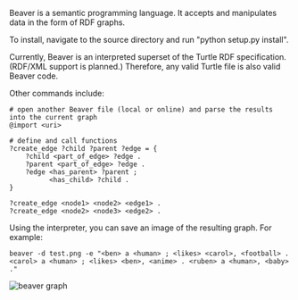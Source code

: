 Beaver is a semantic programming language. It accepts and manipulates data in the form of RDF graphs.

To install, navigate to the source directory and run "python setup.py install".

Currently, Beaver is an interpreted superset of the Turtle RDF specification. (RDF/XML support is planned.)
Therefore, any valid Turtle file is also valid Beaver code.

Other commands include:

    # open another Beaver file (local or online) and parse the results into the current graph
    @import <uri>
    
    # define and call functions
    ?create_edge ?child ?parent ?edge = {
        ?child <part_of_edge> ?edge .
        ?parent <part_of_edge> ?edge .
        ?edge <has_parent> ?parent ;
              <has_child> ?child .
    }
    
    ?create_edge <node1> <node2> <edge1> .
    ?create_edge <node2> <node3> <edge2> .


Using the interpreter, you can save an image of the resulting graph. For example:

    beaver -d test.png -e "<ben> a <human> ; <likes> <carol>, <football> . <carol> a <human> ; <likes> <ben>, <anime> . <ruben> a <human>, <baby> ."

![beaver graph](http://i.imgur.com/A067V.jpg)
